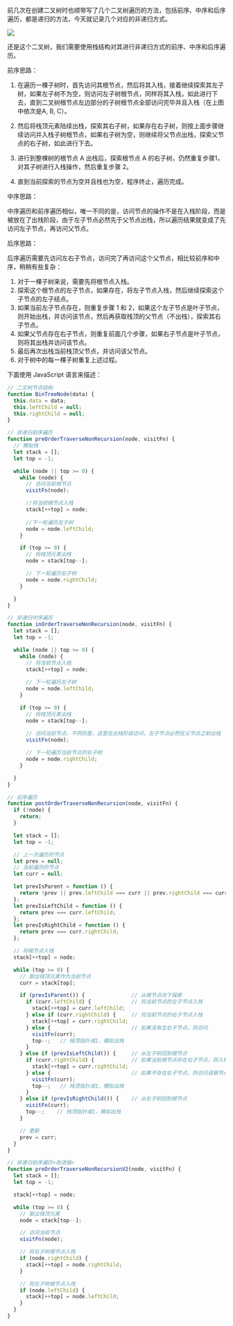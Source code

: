 前几次在创建二叉树时也顺带写了几个二叉树遍历的方法，包括前序、中序和后序遍历，都是递归的方法，今天就记录几个对应的非递归方式。

![](http://img.blog.csdn.net/20160720132333909)

还是这个二叉树，我们需要使用栈结构对其进行非递归方式的前序、中序和后序遍历。

前序思路：

1. 在遍历一棵子树时，首先访问其根节点，然后将其入栈，接着继续探索其左子树，如果左子树不为空，则访问左子树根节点，同样将其入栈，如此进行下去，直到二叉树根节点左边部分的子树根节点全部访问完毕并且入栈（在上图中依次是A, B, C）。

2. 然后将栈顶元素陆续出栈，探索其右子树，如果存在右子树，则按上面步骤继续访问并入栈子树根节点，如果右子树为空，则继续将父节点出栈，探索父节点的右子树，如此进行下去。

3. 进行到整棵树的根节点 A 出栈后，探索根节点 A 的右子树，仍然重复步骤1，对其子树进行入栈操作，然后重复步骤 2。

4. 直到当前探索的节点为空并且栈也为空，程序终止，遍历完成。

中序思路：

中序遍历和前序遍历相似，唯一不同的是，访问节点的操作不是在入栈阶段，而是被放在了出栈阶段，由于左子节点必然先于父节点出栈，所以遍历结果就变成了先访问左子节点，再访问父节点。

后序思路：

后序遍历需要先访问左右子节点，访问完了再访问这个父节点，相比较前序和中序，稍稍有些复杂：

1. 对于一棵子树来说，需要先将根节点入栈。
2. 探索这个根节点的左子节点，如果存在，将左子节点入栈，然后继续探索这个子节点的左子结点。
3. 如果当前左子节点存在，则重复步骤 1 和 2，如果这个左子节点是叶子节点，则开始出栈，并访问该节点，然后再获取栈顶的父节点（不出栈），探索其右子节点。
4. 如果父节点存在右子节点，则重复前面几个步骤，如果右子节点是叶子节点，则将其出栈并访问该节点。
5. 最后再次出栈当前栈顶父节点，并访问该父节点。
6. 对于树中的每一棵子树重复上述过程。


下面使用 JavaScript 语言来描述：

```js
// 二叉树节点结构
function BinTreeNode(data) {
  this.data = data;
  this.leftChild = null;
  this.rightChild = null;
}

// 非递归前序遍历
function preOrderTraverseNonRecursion(node, visitFn) {
  // 模拟栈
  let stack = [];
  let top = -1;

  while (node || top >= 0) {
    while (node) {
      // 访问当前根节点
      visitFn(node);

      //将当前根节点入栈
      stack[++top] = node;
      
      //下一轮遍历左子树
      node = node.leftChild;
    }

    if (top >= 0) {
      // 将栈顶元素出栈
      node = stack[top--];

      // 下一轮遍历右子树
      node = node.rightChild;
    }

  }
}

// 非递归中序遍历
function inOrderTraverseNonRecursion(node, visitFn) {
  let stack = [];
  let top = -1;

  while (node || top >= 0) {
    while (node) {
      // 将当前节点入栈
      stack[++top] = node;
      
      // 下一轮遍历左子树
      node = node.leftChild;
    }

    if (top >= 0) {
      // 将栈顶元素出栈
      node = stack[top--];
      
      // 访问当前节点，不同的是，这里在出栈阶段访问，左子节点必然在父节点之前出栈
      visitFn(node);

      // 下一轮遍历当前节点的右子树
      node = node.rightChild;
    }

  }
}

// 后序遍历
function postOrderTraverseNonRecursion(node, visitFn) {
  if (!node) {
    return;
  }

  let stack = [];
  let top = -1;

  // 上一次遍历的节点
  let prev = null;
  // 当前遍历的节点
  let curr = null;

  let prevIsParent = function () {
    return !prev || prev.leftChild === curr || prev.rightChild === curr;
  };
  let prevIsLeftChild = function () {
    return prev === curr.leftChild;
  };
  let prevIsRightChild = function () {
    return prev === curr.rightChild;
  };

  // 将根节点入栈
  stack[++top] = node;

  while (top >= 0) {
    // 取出栈顶元素作为当前节点
    curr = stack[top];

    if (prevIsParent()) {               // 从根节点向下探索
      if (curr.leftChild) {             // 将当前节点的左子节点入栈
        stack[++top] = curr.leftChild;
      } else if (curr.rightChild) {     // 将当前节点的右子节点入栈
        stack[++top] = curr.rightChild;
      } else {                          // 如果没有左右子节点，则访问
        visitFn(curr);
        top--;   // 栈顶指针减1，模拟出栈
      }
    } else if (prevIsLeftChild()) {     // 从左子树回到根节点
      if (curr.rightChild) {            // 如果当前根节点存在右子节点，则入栈
        stack[++top] = curr.rightChild;
      } else {                          // 如果不存在右子节点，则访问该根节点
        visitFn(curr);
        top--;   // 栈顶指针减1，模拟出栈
      }
    } else if (prevIsRightChild()) {    // 从右子树回到根节点
      visitFn(curr);
      top--;    // 栈顶指针减1，模拟出栈
    }

    // 更新
    prev = curr;
  }
}

// 非递归前序遍历<改进版>
function preOrderTraverseNonRecursionV2(node, visitFn) {
  let stack = [];
  let top = -1;

  stack[++top] = node;

  while (top >= 0) {
    // 取出栈顶元素
    node = stack[top--];

    // 访问当前节点
    visitFn(node);

    // 将右子树根节点入栈
    if (node.rightChild) {
      stack[++top] = node.rightChild;
    }

    // 将左子树根节点入栈
    if (node.leftChild) {
      stack[++top] = node.leftChild;
    }
  }
}
```
